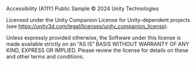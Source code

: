 Accessibility (A11Y) Public Sample © 2024 Unity Technologies

Licensed under the Unity Companion License for Unity-dependent projects (see https://unity3d.com/legal/licenses/unity_companion_license). 

Unless expressly provided otherwise, the Software under this license is made available strictly on an “AS IS” BASIS WITHOUT WARRANTY OF ANY KIND, EXPRESS OR IMPLIED. Please review the license for details on these and other terms and conditions.

